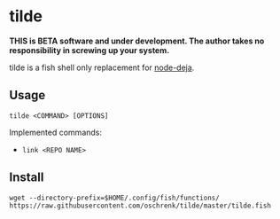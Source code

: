 # tilde

**THIS is BETA software and under development. The author takes no responsibility in screwing up your system.**

tilde is a fish shell only replacement for [node-deja](https://github.com/mcantelon/node-deja).

## Usage

`tilde <COMMAND> [OPTIONS]`

Implemented commands:

- `link <REPO NAME>`

## Install

```
wget --directory-prefix=$HOME/.config/fish/functions/ https://raw.githubusercontent.com/oschrenk/tilde/master/tilde.fish
```

